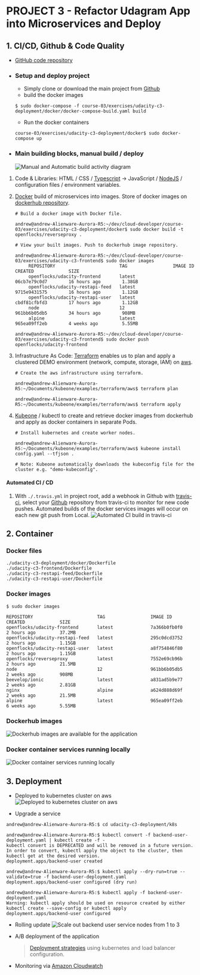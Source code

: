 # PROJECT 3 - Refactor Udagram App into Microservices and Deploy

## 1. CI/CD, Github & Code Quality

- [GitHub code repository](https://github.com/wfs/cloud-developer/tree/master/course-03/exercises)
- ### Setup and deploy project
  - Simply clone or download the main project from [Github](https://github.com/wfs/cloud-developer)
  - build the docker images
  ```terminal
  $ sudo docker-compose -f course-03/exercises/udacity-c3-deployment/docker/docker-compose-build.yaml build
  ```
  - Run the docker containers
  ```terminal
  course-03/exercises/udacity-c3-deployment/docker$ sudo docker-compose up
  ```
- ### Main building blocks, manual build / deploy

  ![Manual and Automatic build activity diagram](kubernetes_cluster_creation_process_20191214.png)

1. Code & Libraries: HTML / CSS / [Typescript](https://www.typescriptlang.org/docs/home.html) -> JavaScript / [NodeJS](https://odejs.org/en/) / configuration files / environment variables.

2. [Docker](https://docs.docker.com/) build of microservices into images. Store of docker images on [dockerhub repository](https://hub.docker.com/repositories).

   ```terminal
   # Build a docker image with Docker file.

   andrew@andrew-Alienware-Aurora-R5:~/dev/cloud-developer/course-03/exercises/udacity-c3-deployment/docker$ sudo docker build -t openflocks/reverseproxy .

   # View your built images. Push to dockerhub image repository.

   andrew@andrew-Alienware-Aurora-R5:~/dev/cloud-developer/course-03/exercises/udacity-c3-frontend$ sudo docker images
        REPOSITORY                        TAG                 IMAGE ID            CREATED             SIZE
        openflocks/udacity-frontend       latest              06cb7e79c0d7        16 hours ago        1.38GB
        openflocks/udacity-restapi-feed   latest              9715e9431575        16 hours ago        1.12GB
        openflocks/udacity-restapi-user   latest              cbdf81cfbfd3        17 hours ago        1.12GB
        node                              12                  961bb6b05db5        34 hours ago        908MB
        alpine                            latest              965ea09ff2eb        4 weeks ago         5.55MB

   andrew@andrew-Alienware-Aurora-R5:~/dev/cloud-developer/course-03/exercises/udacity-c3-frontend$ sudo docker push openflocks/udacity-frontend
   ```

3. Infrastructure As Code: [Terraform](https://www.terraform.io/) enables us to plan and apply a clustered DEMO environment (network, compute, storage, IAM) on [aws](https://aws.amazon.com/).

   ```terminal
   # Create the aws infrastructure using terraform.

   andrew@andrew-Alienware-Aurora-R5:~/Documents/kubeone/examples/terraform/aws$ terraform plan

   andrew@andrew-Alienware-Aurora-R5:~/Documents/kubeone/examples/terraform/aws$ terraform apply
   ```

4. [Kubeone](https://github.com/kubermatic/kubeone/blob/master/docs/quickstart-aws.md) / kubectl to create and retrieve docker images from dockerhub and apply as docker containers in separate Pods.

   ```terminal
   # Install kubernetes and create worker nodes.

   andrew@andrew-Alienware-Aurora-R5:~/Documents/kubeone/examples/terraform/aws$ kubeone install config.yaml --tfjson .

   # Note: Kubeone automatically downloads the kubeconfig file for the cluster e.g. "demo-kubeconfig".
   ```

#### Automated CI / CD

1. With `./.travis.yml` in project root, add a webhook in Github with [travis-ci](https://travis-ci.org/wfs/cloud-developer), select your [Github](https://github.com/wfs/cloud-developer/tree/master/course-03/exercises) repository from travis-ci to monitor for new code pushes. Automated builds of the docker services images will occur on each new git push from Local.
   ![Automated CI build in travis-ci](travis_build_success_20191208.png)

## 2. Container

### Docker files

```terminal
./udacity-c3-deployment/docker/Dockerfile
./udacity-c3-frontend/Dockerfile
./udacity-c3-restapi-feed/Dockerfile
./udacity-c3-restapi-user/Dockerfile
```

### Docker images

```terminal
$ sudo docker images

REPOSITORY                        TAG                 IMAGE ID            CREATED             SIZE
openflocks/udacity-frontend       latest              7a366b0fb0f0        2 hours ago         37.2MB
openflocks/udacity-restapi-feed   latest              295c0dcd3752        2 hours ago         1.15GB
openflocks/udacity-restapi-user   latest              a8f754846f80        2 hours ago         1.15GB
openflocks/reverseproxy           latest              7552e69cb96b        2 hours ago         21.5MB
node                              12                  961bb6b05db5        2 weeks ago         908MB
beevelop/ionic                    latest              a831ad5b9e77        2 weeks ago         2.81GB
nginx                             alpine              a624d888d69f        2 weeks ago         21.5MB
alpine                            latest              965ea09ff2eb        6 weeks ago         5.55MB
```

### Dockerhub images

![Dockerhub images are available for the application](dockerhub_images_20191208.png)

### Docker container services running locally

![Docker container services running locally](docker_container_services_running_locally_20191208.png)

## 3. Deployment

- Deployed to kubernetes cluster on aws
  ![Deployed to kubernetes cluster on aws](deployed_to_kubernetes_cluster_on_aws_20191208.png)

- Upgrade a service

```terminal
andrew@andrew-Alienware-Aurora-R5:$ cd udacity-c3-deployment/k8s

andrew@andrew-Alienware-Aurora-R5:$ kubectl convert -f backend-user-deployment.yaml | kubectl create -f -
kubectl convert is DEPRECATED and will be removed in a future version.
In order to convert, kubectl apply the object to the cluster, then kubectl get at the desired version.
deployment.apps/backend-user created

andrew@andrew-Alienware-Aurora-R5:$ kubectl apply --dry-run=true --validate=true -f backend-user-deployment.yaml
deployment.apps/backend-user configured (dry run)

andrew@andrew-Alienware-Aurora-R5:$ kubectl apply -f backend-user-deployment.yaml
Warning: kubectl apply should be used on resource created by either kubectl create --save-config or kubectl apply
deployment.apps/backend-user configured
```

- Rolling update
  ![Scale out backend user service nodes from 1 to 3](kubectl_scale_out_rolling_update_20191214.png)

- A/B deployment of the application

  > [Deployment strategies](https://github.com/ContainerSolutions/k8s-deployment-strategies) using kubernetes and load balancer configuration.

- Monitoring via [Amazon Cloudwatch](https://docs.aws.amazon.com/en_pv/AmazonCloudWatch/latest/monitoring/WhatIsCloudWatch.html)
